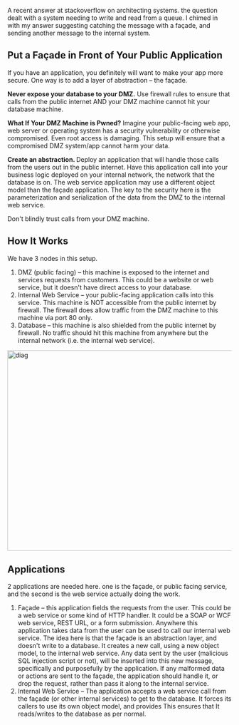 <!--{Title:"Your Façade", PublishedOn:"2010-09-07T06:09:53", Intro:"A recent answer at stackoverflow on architecting systems. the question dealt with a system needing t"} -->

<span>
  <p>A recent answer at stackoverflow on architecting systems. the question dealt with a system needing to write and read from a queue. I chimed in with my answer suggesting catching the message with a façade, and sending another message to the internal system.</p>
  <h2>Put a Façade in Front of Your Public Application</h2>
  <p>If you have an application, you definitely will want to make your app more secure. One way is to add a layer of abstraction – the façade.</p>
  <p>
    <strong>Never expose your database to your DMZ.</strong> Use firewall rules to ensure that calls from the public internet AND your DMZ machine cannot hit your database machine. </p>
  <p>
    <strong>What If Your DMZ Machine is Pwned?</strong> Imagine your public-facing web app, web server or operating system has a security vulnerability or otherwise compromised. Even root access is damaging. This setup will ensure that a compromised DMZ system/app cannot harm your data.</p>
  <p>
    <strong>Create an abstraction. </strong>Deploy an application that will handle those calls from the users out in the public internet. Have this application call into your business logic deployed on your internal network, the network that the database is on.  The web service application may use a different object model than the façade application. The key to the security here is the parameterization and serialization of the data from the DMZ to the internal web service. </p>
  <p>Don't blindly trust calls from your DMZ machine.</p>
  <h2>How It Works</h2>
  <p>We have 3 nodes in this setup.</p>
  <ol>
    <li>DMZ (public facing) – this machine is exposed to the internet and services requests from customers. This could be a website or web service, but it doesn't have direct access to your database.</li>
    <li>Internal Web Service – your public-facing application calls into this service. This machine is NOT accessible from the public internet by firewall. The firewall does allow traffic from the DMZ machine to this machine via port 80 only.</li>
    <li>Database – this machine is also shielded from the public internet by firewall. No traffic should hit this machine from anywhere but the internal network (i.e. the internal web service).</li>
  </ol>
  <p>
    <img style="background-image: none; border-bottom: 0px; border-left: 0px; padding-left: 0px; padding-right: 0px; display: block; float: none; margin-left: auto; border-top: 0px; margin-right: auto; border-right: 0px; padding-top: 0px" title="diag" border="0" alt="diag" src="http://devtxt.com/blog/image.axd?picture=diag.png" width="622" height="450" />
  </p>
  <p></p>
  <h2>Applications</h2>
  <p>2 applications are needed here. one is the façade, or public facing service, and the second is the web service actually doing the work.</p>
  <ol>
    <li>Façade – this application fields the requests from the user. This could be a web service or some kind of HTTP handler. It could be a SOAP or WCF web service, REST URL, or a form submission. Anywhere this application takes data from the user can be used to call our internal web service. The idea here is that the façade is an abstraction layer, and doesn't write to a database. It creates a new call, using a new object model, to the internal web service. Any data sent by the user (malicious SQL injection script or not), will be inserted into this new message, specifically and purposefully by the application. If any malformed data or actions are sent to the façade, the application should handle it, or drop the request, rather than pass it along to the internal service. </li>
    <li>Internal Web Service – The application accepts a web service call from the façade (or other internal services) to get to the database. It forces its callers to use its own object model, and provides   This ensures that It reads/writes to the database as per normal. </li>
  </ol>
</span>